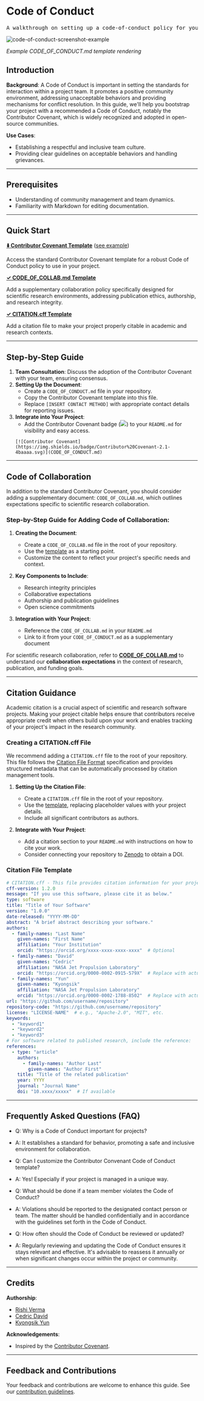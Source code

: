# Code of Conduct

<pre align="center">A walkthrough on setting up a code-of-conduct policy for your project.</pre>

![code-of-conduct-screenshot-example](/img/code-of-conduct-screen.png)

*Example CODE_OF_CONDUCT.md template rendering*

## Introduction

**Background**: A Code of Conduct is important in setting the standards for interaction within a project team. It promotes a positive community environment, addressing unacceptable behaviors and providing mechanisms for conflict resolution. In this guide, we'll help you bootstrap your project with a recommended a Code of Conduct, notably the Contributor Covenant, which is widely recognized and adopted in open-source communities.

**Use Cases**:
- Establishing a respectful and inclusive team culture.
- Providing clear guidelines on acceptable behaviors and handling grievances.

---

## Prerequisites

* Understanding of community management and team dynamics.
* Familiarity with Markdown for editing documentation.

---

## Quick Start

**[⬇️ Contributor Covenant Template](https://www.contributor-covenant.org/version/2/1/code_of_conduct/code_of_conduct.md)** ([see example](https://github.com/riverma/terraformly/blob/main/CODE_OF_CONDUCT.md))

Access the standard Contributor Covenant template for a robust Code of Conduct policy to use in your project.

**[✓️ CODE_OF_COLLAB.md Template](https://raw.githubusercontent.com/NASA-AMMOS/slim/main/static/assets/governance/code-of-conduct/CODE_OF_COLLAB.md)**

Add a supplementary collaboration policy specifically designed for scientific research environments, addressing publication ethics, authorship, and research integrity.

**[✓️ CITATION.cff Template](#citation-file-template)**

Add a citation file to make your project properly citable in academic and research contexts.

---

## Step-by-Step Guide

1. **Team Consultation**: Discuss the adoption of the Contributor Covenant with your team, ensuring consensus.
2. **Setting Up the Document**:
   - Create a `CODE_OF_CONDUCT.md` file in your repository.
   - Copy the Contributor Covenant template into this file.
   - Replace `[INSERT CONTACT METHOD]` with appropriate contact details for reporting issues.
3. **Integrate into Your Project**:
   - Add the Contributor Covenant badge (![](https://img.shields.io/badge/Contributor%20Covenant-2.1-4baaaa.svg)) to your `README.md` for visibility and easy access.
    ```
    [![Contributor Covenant](https://img.shields.io/badge/Contributor%20Covenant-2.1-4baaaa.svg)](CODE_OF_CONDUCT.md)
    ```

---

## Code of Collaboration

In addition to the standard Contributor Covenant, you should consider adding a supplementary document: `CODE_OF_COLLAB.md`, which outlines expectations specific to scientific research collaboration.

### Step-by-Step Guide for Adding Code of Collaboration:

1. **Creating the Document**:
   - Create a `CODE_OF_COLLAB.md` file in the root of your repository.
   - Use the [template](https://raw.githubusercontent.com/NASA-AMMOS/slim/main/static/assets/governance/code-of-conduct/CODE_OF_COLLAB.md) as a starting point.
   - Customize the content to reflect your project's specific needs and context.

2. **Key Components to Include**:
   - Research integrity principles
   - Collaborative expectations
   - Authorship and publication guidelines
   - Open science commitments

3. **Integration with Your Project**:
   - Reference the `CODE_OF_COLLAB.md` in your `README.md`
   - Link to it from your `CODE_OF_CONDUCT.md` as a supplementary document

For scientific research collaboration, refer to [**CODE_OF_COLLAB.md**](https://raw.githubusercontent.com/NASA-AMMOS/slim/main/static/assets/governance/code-of-conduct/CODE_OF_COLLAB.md) to understand our **collaboration expectations** in the context of research, publication, and funding goals.

---

## Citation Guidance

Academic citation is a crucial aspect of scientific and research software projects. Making your project citable helps ensure that contributors receive appropriate credit when others build upon your work and enables tracking of your project's impact in the research community.

### Creating a CITATION.cff File

We recommend adding a `CITATION.cff` file to the root of your repository. This file follows the [Citation File Format](https://citation-file-format.github.io/) specification and provides structured metadata that can be automatically processed by citation management tools.

1. **Setting Up the Citation File**:
   - Create a `CITATION.cff` file in the root of your repository.
   - Use the [template](#citation-file-template), replacing placeholder values with your project details.
   - Include all significant contributors as authors.

2. **Integrate with Your Project**:
   - Add a citation section to your `README.md` with instructions on how to cite your work.
   - Consider connecting your repository to [Zenodo](https://zenodo.org/) to obtain a DOI.

### Citation File Template

<a id="citation-file-template"></a>

```yaml
# CITATION.cff - This file provides citation information for your project
cff-version: 1.2.0
message: "If you use this software, please cite it as below."
type: software
title: "Title of Your Software"
version: "1.0.0"
date-released: "YYYY-MM-DD"
abstract: "A brief abstract describing your software."
authors:
  - family-names: "Last Name"
    given-names: "First Name"
    affiliation: "Your Institution"
    orcid: "https://orcid.org/xxxx-xxxx-xxxx-xxxx"  # Optional
  - family-names: "David"
    given-names: "Cedric"
    affiliation: "NASA Jet Propulsion Laboratory"
    orcid: "https://orcid.org/0000-0002-0915-579X"  # Replace with actual ORCID if available
  - family-names: "Yun"
    given-names: "Kyongsik"
    affiliation: "NASA Jet Propulsion Laboratory"
    orcid: "https://orcid.org/0000-0002-1788-8502"  # Replace with actual ORCID if available
url: "https://github.com/username/repository"
repository-code: "https://github.com/username/repository"
license: "LICENSE-NAME"  # e.g., "Apache-2.0", "MIT", etc.
keywords:
  - "keyword1"
  - "keyword2"
  - "keyword3"
# For software related to published research, include the reference:
references:
  - type: "article"
    authors:
      - family-names: "Author Last"
        given-names: "Author First"
    title: "Title of the related publication"
    year: YYYY
    journal: "Journal Name"
    doi: "10.xxxx/xxxxx"  # If available
```

---

## Frequently Asked Questions (FAQ)

- Q: Why is a Code of Conduct important for projects?
- A: It establishes a standard for behavior, promoting a safe and inclusive environment for collaboration.


- Q: Can I customize the Contributor Convenant Code of Conduct template?
- A: Yes! Especially if your project is managed in a unique way.


- Q: What should be done if a team member violates the Code of Conduct?
- A: Violations should be reported to the designated contact person or team. The matter should be handled confidentially and in accordance with the guidelines set forth in the Code of Conduct.


- Q: How often should the Code of Conduct be reviewed or updated?
- A: Regularly reviewing and updating the Code of Conduct ensures it stays relevant and effective. It's advisable to reassess it annually or when significant changes occur within the project or community.

---

## Credits 

**Authorship**:
- [Rishi Verma](https://github.com/riverma)
- [Cedric David](https://github.com/c-h-david)
- [Kyongsik Yun](https://github.com/yunks128/)

**Acknowledgements**:
* Inspired by the [Contributor Covenant](https://www.contributor-covenant.org).

---

## Feedback and Contributions

Your feedback and contributions are welcome to enhance this guide. See our [contribution guidelines](https://nasa-ammos.github.io/slim/docs/contribute/contributing/).